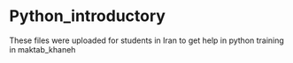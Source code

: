 # Python_introductory
These files were uploaded for students in Iran to get help in python training in maktab_khaneh
